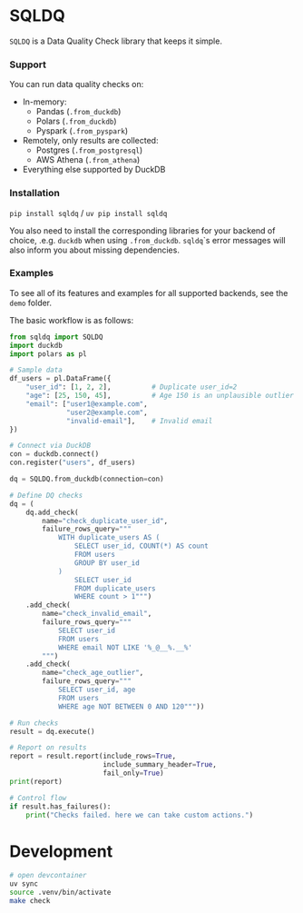 # SQLDQ

`SQLDQ` is a Data Quality Check library that keeps it simple.

### Support

You can run data quality checks on:

- In-memory:
    - Pandas (`.from_duckdb`)
    - Polars (`.from_duckdb`)
    - Pyspark (`.from_pyspark`)
- Remotely, only results are collected:
    - Postgres (`.from_postgresql`)
    - AWS Athena (`.from_athena`)
- Everything else supported by DuckDB


### Installation

`pip install sqldq` / `uv pip install sqldq`

You also need to install the corresponding libraries for your backend of choice, .e.g. `duckdb` when using `.from_duckdb`. `sqldq`\`s error messages will also inform you about missing dependencies.

### Examples

To see all of its features and examples for all supported backends, see the `demo` folder.

The basic workflow is as follows:

```python
from sqldq import SQLDQ
import duckdb
import polars as pl

# Sample data
df_users = pl.DataFrame({
    "user_id": [1, 2, 2],          # Duplicate user_id=2
    "age": [25, 150, 45],          # Age 150 is an unplausible outlier
    "email": ["user1@example.com",
              "user2@example.com",
              "invalid-email"],    # Invalid email
})

# Connect via DuckDB
con = duckdb.connect()
con.register("users", df_users)

dq = SQLDQ.from_duckdb(connection=con)

# Define DQ checks
dq = (
    dq.add_check(
        name="check_duplicate_user_id",
        failure_rows_query="""
            WITH duplicate_users AS (
                SELECT user_id, COUNT(*) AS count
                FROM users
                GROUP BY user_id
            )
                SELECT user_id
                FROM duplicate_users
                WHERE count > 1""")
    .add_check(
        name="check_invalid_email",
        failure_rows_query="""
            SELECT user_id
            FROM users
            WHERE email NOT LIKE '%_@__%.__%'
        """)
    .add_check(
        name="check_age_outlier",
        failure_rows_query="""
            SELECT user_id, age
            FROM users
            WHERE age NOT BETWEEN 0 AND 120"""))

# Run checks
result = dq.execute()

# Report on results
report = result.report(include_rows=True,
                       include_summary_header=True,
                       fail_only=True)
print(report)

# Control flow
if result.has_failures():
    print("Checks failed. here we can take custom actions.")
```


# Development

```bash
# open devcontainer
uv sync
source .venv/bin/activate
make check
```
